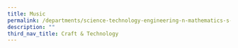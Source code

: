 ```yaml
---
title: Music
permalink: /departments/science-technology-engineering-n-mathematics-s-t-e-m/craft-n-technology/music
description: ""
third_nav_title: Craft & Technology
---
```

